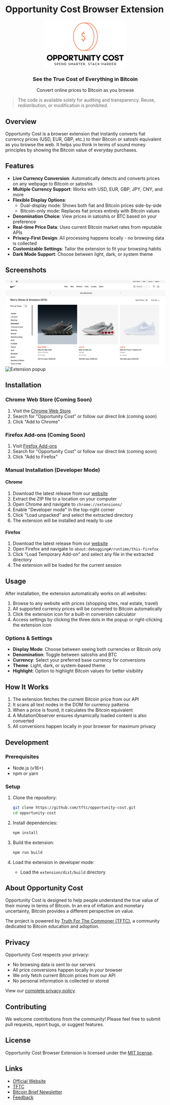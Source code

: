 # Opportunity Cost Browser Extension

<div align="center">
  <img src="web/public/images/logo/svg/black-transparent.svg" alt="Opportunity Cost Logo" width="256" />
  <h3>See the True Cost of Everything in Bitcoin</h3>
  <p>Convert online prices to Bitcoin as you browse</p>
</div>

> The code is available solely for auditing and transparency. Reuse, redistribution, or modification is prohibited.

## Overview

Opportunity Cost is a browser extension that instantly converts fiat currency prices (USD, EUR, GBP, etc.) to their Bitcoin or satoshi equivalent as you browse the web. It helps you think in terms of sound money principles by showing the Bitcoin value of everyday purchases.

## Features

- **Live Currency Conversion**: Automatically detects and converts prices on any webpage to Bitcoin or satoshis
- **Multiple Currency Support**: Works with USD, EUR, GBP, JPY, CNY, and more
- **Flexible Display Options**:
  - Dual-display mode: Shows both fiat and Bitcoin prices side-by-side
  - Bitcoin-only mode: Replaces fiat prices entirely with Bitcoin values
- **Denomination Choice**: View prices in satoshis or BTC based on your preference
- **Real-time Price Data**: Uses current Bitcoin market rates from reputable APIs
- **Privacy-First Design**: All processing happens locally - no browsing data is collected
- **Customizable Settings**: Tailor the extension to fit your browsing habits
- **Dark Mode Support**: Choose between light, dark, or system theme

## Screenshots

![Opportunity Cost in action](web/public/images/nike-btc-prices-new.png)
![Extension popup](web/public/images/zillow-btc-prices.png)

## Installation

### Chrome Web Store (Coming Soon)

1. Visit the [Chrome Web Store](https://chrome.google.com/webstore/category/extensions)
2. Search for "Opportunity Cost" or follow our direct link (coming soon)
3. Click "Add to Chrome"

### Firefox Add-ons (Coming Soon)

1. Visit [Firefox Add-ons](https://addons.mozilla.org/en-US/firefox/extensions/)
2. Search for "Opportunity Cost" or follow our direct link (coming soon)
3. Click "Add to Firefox"

### Manual Installation (Developer Mode)

#### Chrome

1. Download the latest release from our [website](https://www.opportunitycost.app/install)
2. Extract the ZIP file to a location on your computer
3. Open Chrome and navigate to `chrome://extensions/`
4. Enable "Developer mode" in the top-right corner
5. Click "Load unpacked" and select the extracted directory
6. The extension will be installed and ready to use

#### Firefox

1. Download the latest release from our [website](https://www.opportunitycost.app/install)
2. Open Firefox and navigate to `about:debugging#/runtime/this-firefox`
3. Click "Load Temporary Add-on" and select any file in the extracted directory
4. The extension will be loaded for the current session

## Usage

After installation, the extension automatically works on all websites:

1. Browse to any website with prices (shopping sites, real estate, travel)
2. All supported currency prices will be converted to Bitcoin automatically
3. Click the extension icon for a built-in conversion calculator
4. Access settings by clicking the three dots in the popup or right-clicking the extension icon

### Options & Settings

- **Display Mode**: Choose between seeing both currencies or Bitcoin only
- **Denomination**: Toggle between satoshis and BTC
- **Currency**: Select your preferred base currency for conversions
- **Theme**: Light, dark, or system-based theme
- **Highlight**: Option to highlight Bitcoin values for better visibility

## How It Works

1. The extension fetches the current Bitcoin price from our API
2. It scans all text nodes in the DOM for currency patterns
3. When a price is found, it calculates the Bitcoin equivalent
4. A MutationObserver ensures dynamically loaded content is also converted
5. All conversions happen locally in your browser for maximum privacy

## Development

### Prerequisites

- Node.js (v16+)
- npm or yarn

### Setup

1. Clone the repository:

   ```bash
   git clone https://github.com/tftc/opportunity-cost.git
   cd opportunity-cost
   ```

2. Install dependencies:

   ```bash
   npm install
   ```

3. Build the extension:

   ```bash
   npm run build
   ```

4. Load the extension in developer mode:
   - Load the `extension/dist/build` directory

## About Opportunity Cost

Opportunity Cost is designed to help people understand the true value of their money in terms of Bitcoin. In an era of inflation and monetary uncertainty, Bitcoin provides a different perspective on value.

The project is powered by [Truth For The Commoner (TFTC)](https://tftc.io), a community dedicated to Bitcoin education and adoption.

## Privacy

Opportunity Cost respects your privacy:

- No browsing data is sent to our servers
- All price conversions happen locally in your browser
- We only fetch current Bitcoin prices from our API
- No personal information is collected or stored

View our [complete privacy policy](https://www.opportunitycost.app/privacy-policy).

## Contributing

We welcome contributions from the community! Please feel free to submit pull requests, report bugs, or suggest features.

## License

Opportunity Cost Browser Extension is licensed under the [MIT license](LICENSE).

## Links

- [Official Website](https://www.opportunitycost.app)
- [TFTC](https://tftc.io)
- [Bitcoin Brief Newsletter](https://tftc.io/bitcoin-brief)
- [Feedback](https://opportunitycost.userjot.com)
